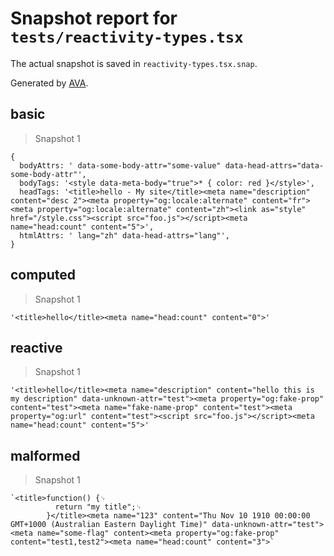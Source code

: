 # Snapshot report for `tests/reactivity-types.tsx`

The actual snapshot is saved in `reactivity-types.tsx.snap`.

Generated by [AVA](https://avajs.dev).

## basic

> Snapshot 1

    {
      bodyAttrs: ' data-some-body-attr="some-value" data-head-attrs="data-some-body-attr"',
      bodyTags: '<style data-meta-body="true">* { color: red }</style>',
      headTags: '<title>hello - My site</title><meta name="description" content="desc 2"><meta property="og:locale:alternate" content="fr"><meta property="og:locale:alternate" content="zh"><link as="style" href="/style.css"><script src="foo.js"></script><meta name="head:count" content="5">',
      htmlAttrs: ' lang="zh" data-head-attrs="lang"',
    }

## computed

> Snapshot 1

    '<title>hello</title><meta name="head:count" content="0">'

## reactive

> Snapshot 1

    '<title>hello</title><meta name="description" content="hello this is my description" data-unknown-attr="test"><meta property="og:fake-prop" content="test"><meta name="fake-name-prop" content="test"><meta property="og:url" content="test"><script src="foo.js"></script><meta name="head:count" content="5">'

## malformed

> Snapshot 1

    `<title>function() {␊
              return "my title";␊
            }</title><meta name="123" content="Thu Nov 10 1910 00:00:00 GMT+1000 (Australian Eastern Daylight Time)" data-unknown-attr="test"><meta name="some-flag" content><meta property="og:fake-prop" content="test1,test2"><meta name="head:count" content="3">`
